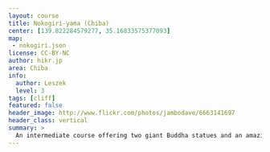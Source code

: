 ```yaml
---
layout: course
title: Nokogiri-yama (Chiba)
center: [139.822284579277, 35.16833575377093]
map: 
 - nokogiri.json
license: CC-BY-NC
author: hikr.jp
area: Chiba
info:
  author: Leszek
  level: 3
tags: [cliff]
featured: false
header_image: http://www.flickr.com/photos/jambodave/6663141697
header_class: vertical
summary: >
  An intermediate course offering two giant Buddha statues and an amazing view of Tokyo bay from a cliff.
---
```

